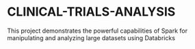 # CLINICAL-TRIALS-ANALYSIS
This project demonstrates the powerful capabilities of Spark for manipulating and analyzing large datasets using Databricks
